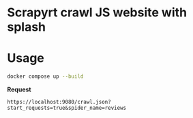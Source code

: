 # Scrapyrt crawl JS website with splash

# Usage
```bash
docker compose up --build
```

**Request**
```
https://localhost:9080/crawl.json?start_requests=true&spider_name=reviews
```